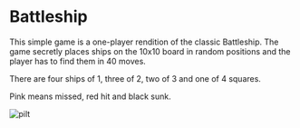 # Battleship

This simple game is a one-player rendition of the classic Battleship.
The game secretly places ships on the 10x10 board in random positions and the player has to find them in 40 moves.

There are four ships of 1, three of 2, two of 3 and one of 4 squares.

Pink means missed, red hit and black sunk.

![pilt](https://github.com/knyrr/battleship/assets/90237413/49296f0c-efb5-4933-9563-77e77b4ca389)
